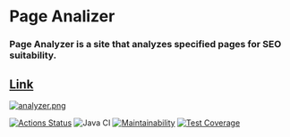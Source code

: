 # Page Analizer

### Page Analyzer is a site that analyzes specified pages for SEO suitability.

## [Link](https://site-analizer.onrender.com)

[![analyzer.png](https://i.postimg.cc/hPDw9rGg/analyzer.png)](https://postimg.cc/7bRm4S7Q)


[![Actions Status](https://github.com/Ksandra91/java-project-72/actions/workflows/hexlet-check.yml/badge.svg)](https://github.com/Ksandra91/java-project-72/actions)
![Java CI](https://github.com/Ksandra91/java-project-72/actions/workflows/main.yml/badge.svg)
[![Maintainability](https://api.codeclimate.com/v1/badges/43ebcf01e97d07f58355/maintainability)](https://codeclimate.com/github/Ksandra91/java-project-72/maintainability)
[![Test Coverage](https://api.codeclimate.com/v1/badges/43ebcf01e97d07f58355/test_coverage)](https://codeclimate.com/github/Ksandra91/java-project-72/test_coverage)